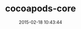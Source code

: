 ---
layout: post
title:  "cocoapods-core"
repo:   "CocoaPods/CocoaPods"
date:   2015-02-18 10:43:44
gemurl: https://github.com/CocoaPods/CocoaPods
---